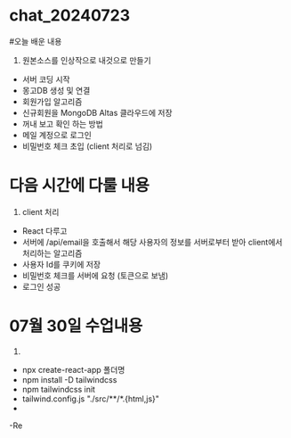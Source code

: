 # chat_20240723
#오늘 배운 내용
1. 원본소스를 인상작으로 내것으로 만들기
- 서버 코딩 시작
- 몽고DB 생성 및 연결
- 회원가입 알고리즘
- 신규회원을 MongoDB Altas 클라우드에 저장
- 꺼내 보고 확인 하는 방법
- 메일 계정으로 로그인
- 비밀번호 체크 초입 (client 처리로 넘김)

# 다음 시간에 다룰 내용
1. client 처리
- React 다루고
- 서버에 /api/email을 호출해서 해당 사용자의 정보를 서버로부터 받아 client에서 처리하는 알고리즘
- 사용자 Id를 쿠키에 저장
- 비밀번호 체크를 서버에 요청 (토큰으로 보냄)
- 로그인 성공

# 07월 30일 수업내용
1. 
  - npx create-react-app 폴더명
  - npm install -D tailwindcss
  - npm tailwindcss init
  - tailwind.config.js "./src/**/*.{html,js}"
  - 
 -Re